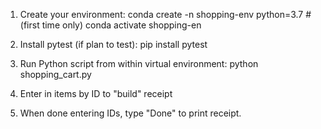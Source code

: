 1. Create your environment:
    conda create -n shopping-env python=3.7 # (first time only)
    conda activate shopping-en
   
2. Install pytest (if plan to test):
   pip install pytest

3. Run Python script from within virtual environment:
   python shopping_cart.py

4. Enter in items by ID to "build" receipt

5. When done entering IDs, type "Done" to print receipt.

